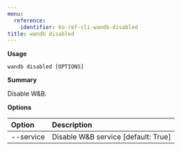 ```yaml
---
menu:
  reference:
    identifier: ko-ref-cli-wandb-disabled
title: wandb disabled
---
```


**Usage**

`wandb disabled [OPTIONS]`

**Summary**

Disable W&B.


**Options**

| **Option** | **Description** |
| :--- | :--- |
| --service | Disable W&B service  [default: True] |